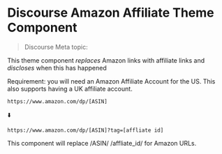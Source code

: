 # Discourse Amazon Affiliate Theme Component

> Discourse Meta topic: 

This theme component *replaces* Amazon links with affiliate links and *discloses* when this has happened

Requirement: you will need an Amazon Affiliate Account for the US. This also supports having a UK affiliate account.  

`https://www.amazon.com/dp/[ASIN]`

:arrow_down: 

`https://www.amazon.com/dp/[ASIN]?tag=[affliate id]`

This component will replace /ASIN/ /affliate_id/ for Amazon URLs.
